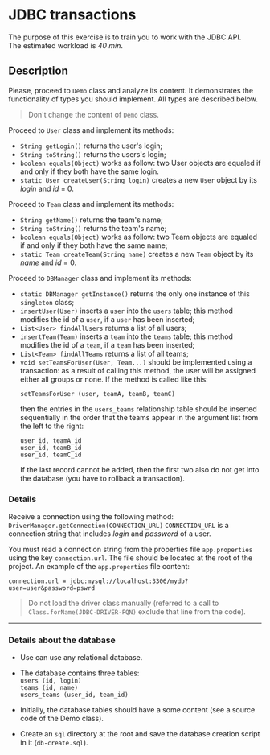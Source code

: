 # JDBC transactions
 
The purpose of this exercise is to train you to work with the JDBC API.  
The estimated workload is *40 min*.

## Description

Please, proceed to `Demo` class and analyze its content. It demonstrates the functionality of types you should implement. All types are described below.

> Don't change the content of `Demo` class.

Proceed to `User` class and implement its methods:
* `String getLogin()` returns the user's login;
* `String toString()` returns the users's login;
* `boolean equals(Object)` works as follow: two User objects are equaled if and only if they both have the same login.
* `static User createUser(String login)` creates a new `User` object by its *login* and *id* = 0.

Proceed to `Team` class and implement its methods:
* `String getName()` returns the team's name;
* `String toString()` returns the team's name;
* `boolean equals(Object)` works as follow: two Team objects are equaled if and only if they both have the same name;
* `static Team createTeam(String name)` creates a new `Team` object by its *name* and *id* = 0.

Proceed to `DBManager` class and implement its methods:
* `static DBManager getInstance()` returns the only one instance of this `singleton` class;
* `insertUser(User)` inserts a `user` into the `users` table; this method modifies the id of a `user`, if a `user` has been inserted;
* `List<User> findAllUsers` returns a list of all users;
* `insertTeam(Team)` inserts a `team` into the `teams` table; this method modifies the id of a `team`, if a `team` has been inserted;
* `List<Team> findAllTeams` returns a list of all teams;
* `void setTeamsForUser(User, Team...)` should be implemented using a transaction: as a result of calling this method, the user will be assigned either all groups or none. If the method is called like this:
    ```
    setTeamsForUser (user, teamA, teamB, teamC)
    ```
    then the entries in the `users_teams` relationship table should be inserted sequentially in the order that the teams appear in the argument list from the left to the right:
    ```
    user_id, teamA_id 
    user_id, teamB_id  
    user_id, teamC_id
    ```
    If the last record cannot be added, then the first two also do not get into the database (you have to rollback a transaction).  

### Details

Receive a connection using the following method:
`DriverManager.getConnection(CONNECTION_URL)`
`CONNECTION_URL` is a connection string that includes *login* and *password* of a user.

You must read a connection string from the properties file `app.properties` using the key `connection.url`. The file should be located at the root of the project. An example of the `app.properties` file content:
```
connection.url = jdbc:mysql://localhost:3306/mydb?user=user&password=pswrd
```

> Do not load the driver class manually (referred to a call to `Class.forName(JDBC-DRIVER-FQN)` exclude that line from the code).

***

### Details about the database

* Use can use any relational database.  

* The database contains three tables:   
`users (id, login)`  
`teams (id, name)`  
`users_teams (user_id, team_id)`  

* Initially, the database tables should have a some content (see a source code of the Demo class).  

* Create an `sql` directory at the root and save the database creation script in it (`db-create.sql`).

